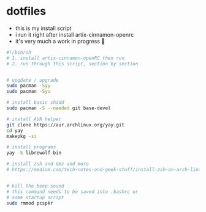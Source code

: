 # dotfiles

* this is my install script
* i run it right after install artix-cinnamon-openrc
* it's very much a work in progress 🚧

```sh
#!/bin/sh
# 1. install artix-cinnamon-openRC then run 
# 2. run through this script, section by section


# upgdate / upgrade
sudo pacman -Syy
sudo pacman -Syu

# install basic shidd
sudo pacman -S --needed git base-devel

# install AUR helper
git clone https://aur.archlinux.org/yay.git
cd yay
makepkg -si

# install programs
yay -S librewolf-bin

# install zsh and omz and more
# https://medium.com/tech-notes-and-geek-stuff/install-zsh-on-arch-linux-manjaro-and-make-it-your-default-shell-b0098b756a7a


# kill the beep sound
# this command needs to be saved into .bashrc or
# some startup script
sudo rmmod pcspkr
```
